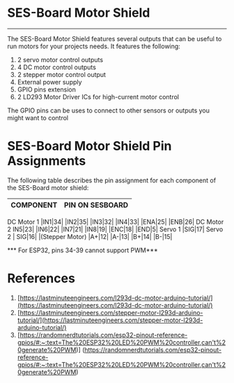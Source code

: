 # SES-Board Motor Shield
---
The SES-Board Motor Shield features several outputs that can be useful to 
run motors for your projects needs. It features the following:
1. 2 servo motor control outputs
2. 4 DC motor control outputs
3. 2 stepper motor control output
4. External power supply
5. GPIO pins extension
6. 2 LD293 Motor Driver ICs for high-current motor control


The GPIO pins can be uses to connect to other sensors or outputs
you might want to control

# SES-Board Motor Shield Pin Assignments
The following table describes the pin assignment for each component
of the SES-Board motor shield:

|COMPONENT | PIN ON SESBOARD|
|---|---|
DC Motor 1
|IN1|34|
|IN2|35|
|IN3|32|
|IN4|33|
|ENA|25|
|ENB|26|
DC Motor 2 
IN5|23|
|IN6|22|
|IN7|21|
|IN8|19|
|ENC|18|
|END|5|
Servo 1
|SIG|17|
Servo 2
| SIG|16|
|(Stepper Motor)
|A+|12|
|A-|13|
|B+|14|
|B-|15|

*** For ESP32, pins 34-39 cannot support PWM***


# References
1. [https://lastminuteengineers.com/l293d-dc-motor-arduino-tutorial/](https://lastminuteengineers.com/l293d-dc-motor-arduino-tutorial/)
2. [https://lastminuteengineers.com/stepper-motor-l293d-arduino-tutorial/](https://lastminuteengineers.com/stepper-motor-l293d-arduino-tutorial/)
3. [https://randomnerdtutorials.com/esp32-pinout-reference-gpios/#:~:text=The%20ESP32%20LED%20PWM%20controller,can't%20generate%20PWM)] (https://randomnerdtutorials.com/esp32-pinout-reference-gpios/#:~:text=The%20ESP32%20LED%20PWM%20controller,can't%20generate%20PWM)

